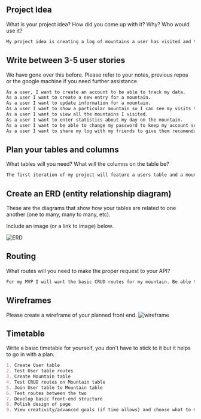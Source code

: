 
## Project Idea

What is your project idea?  How did you come up with it? Why? Who would use it?

```md
My project idea is creating a log of mountains a user has visited and tracking certain statistics. My passion for skiing is where I really discovered what I wanted to create. It's another version of a tri tracker type application, and more akin to a journal of sorts at least for my base idea.
```

## Write between 3-5 user stories

We have gone over this before. Please refer to your notes, previous repos or the
google machine if you need further assistance.

```md
As a user, I want to create an account to be able to track my data.
As a user I want to create a new entry for a mountain.
As a user I want to update information for a mountain.
As a user I want to show a particular mountain so I can see my visits to it.
As a user I want to view all the mountains I visited.
As a user I want to enter statistics about my day on the mountain.
As a user I want to be able to change my password to keep my account secure.
As a user I want to share my log with my friends to give them recomendation based of my experiences on the particular slope.
```

## Plan your tables and columns

What tables will you need? What will the columns on the table be?

```md
The first iteration of my project will feature a users table and a mountains table. A user has many mountains. The users table will contain wi a first name, last name, and email (and possibly a nickname). The mountains table with have the name of the mountain, location, vertical rise, difficulty, date visited, conditions, and a small review/description with a possible optional field for stats (maybe just a runs taken field at the start). Advanced goals have a seperate stats table, and location table, with the stats table being able to track certain data and possibly include charts/graphs (Given that way beyond my basic scope)
```

## Create an ERD (entity relationship diagram)

These are the diagrams that show how your tables are related to one another
(one to many, many to many, etc).

Include an image (or a link to image) below.


![ERD](https://i.imgur.com/WLwoQd1.jpg)


## Routing

What routes will you need to make the proper request to your API?

```md
For my MVP I will want the basic CRUD routes for my mountain. Be able to create, show, index, update, and destroy a mountain for a particular logged in user.  The create, update, and destroy will only be allowed by an authenticated user with a token. My user will have a sign-up, sign-in, change-password, and sign-out.
```

## Wireframes

Please create a wireframe of your planned front end.
![wireframe](https://i.imgur.com/0etU6v1.jpg)

## Timetable

Write a basic timetable for yourself, you don't have to stick to it but it
helps to go in with a plan.

```md
1. Create User table
2. Test User table routes
3. Create Mountain table
4. Test CRUD routes on Mountain table
5. Join User table to Mountain table
6. Test routes between the two
7. Develop basic front-end structure
8. Polish design of page
9. View creativity/advanced goals (if time allows) and choose what to move forward with next
```
